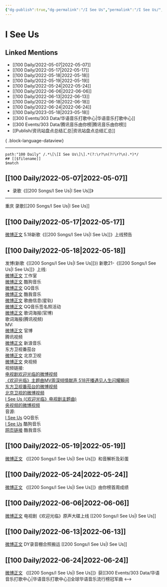 ```yaml
---
{"dg-publish":true,"dg-permalink":"/I See Us","permalink":"/I See Us/","created":"2022-12-04T16:58:33.000+08:00","updated":"2023-04-10T15:28:40.000+08:00"}
---
```


# I See Us

## Linked Mentions
- [[100 Daily/2022-05-07\|2022-05-07]]
- [[100 Daily/2022-05-17\|2022-05-17]]
- [[100 Daily/2022-05-18\|2022-05-18]]
- [[100 Daily/2022-05-19\|2022-05-19]]
- [[100 Daily/2022-05-24\|2022-05-24]]
- [[100 Daily/2022-06-06\|2022-06-06]]
- [[100 Daily/2022-06-13\|2022-06-13]]
- [[100 Daily/2022-06-18\|2022-06-18]]
- [[100 Daily/2022-06-24\|2022-06-24]]
- [[100 Daily/2023-05-18\|2023-05-18]]
- [[300 Events/303 Data/华语音乐打歌中心\|华语音乐打歌中心]]
- [[300 Events/303 Data/腾讯音乐由你榜\|腾讯音乐由你榜]]
- [[Publish/资讯站盘点总结汇总\|资讯站盘点总结汇总]]

{ .block-language-dataview}

---

```expander
path:"100 Daily" /.*\[\[I See Us\]\].*(?:\r?\n(?!\r?\n).*)*/
## [[$filename]]
$match
```
## [[100 Daily/2022-05-07\|2022-05-07]]
  - 录歌《[[200 Songs/I See Us\|I See Us]]》
---
重庆 录歌[[200 Songs/I See Us\|I See Us]]
## [[100 Daily/2022-05-17\|2022-05-17]]
[微博正文](https://m.weibo.cn/5248300719/4770053364911374) 5.18新歌《[[200 Songs/I See Us\|I See Us]]》上线预告
## [[100 Daily/2022-05-18\|2022-05-18]]
[](https://m.weibo.cn/1736988591/4770416135243962) 发博(新歌《[[200 Songs/I See Us\|I See Us]]》)
新歌21-《[[200 Songs/I See Us\|I See Us]]》上线:  
[微博正文](https://m.weibo.cn/7478855230/4770418608833022) 工作室  
[微博正文](https://m.weibo.cn/1665103091/4770415724200259) 酷狗音乐  
[微博正文](https://m.weibo.cn/2169129705/4770415731805096) QQ音乐  
[微博正文](https://m.weibo.cn/1738434147/4770423310910632) 酷我音乐  
[微博正文](https://m.weibo.cn/6466290670/4770418655494420) 歌曲信息(星轨)  
[微博正文](https://m.weibo.cn/2169129705/4770433339228804) QQ音乐签名照活动  
[微博正文](https://m.weibo.cn/7496684609/4770430894473509) 歌词海报(官博)  
[](https://m.weibo.cn/2591595652/4770430835754442) 歌词海报(腾讯视频)  
MV:  
[微博正文](https://m.weibo.cn/7496684609/4770415753563644) 官博  
[](https://m.weibo.cn/2591595652/4770415744386763) 腾讯视频  
[微博正文](https://m.weibo.cn/1266269835/4770410685796943) 新浪音乐  
[](https://m.weibo.cn/1767910704/4770415743860842) 东方卫视番茄台  
[微博正文](https://m.weibo.cn/1779837945/4770437898439989) 北京卫视  
[微博正文](https://m.weibo.cn/7211561239/4770521428263333) 央视频  
视频链接:  
[电视剧欢迎光临的微博视频](https://video.weibo.com/show?fid=1034:4770411272142977)  
[《欢迎光临》主题曲MV周深倾情献声 518开播遇见人生闪耀瞬间](https://weibo.cn/sinaurl?u=http%3A%2F%2Fv.qq.com%2Fx%2Fpage%2Fz3338z88z7a.html)  
[东方卫视番茄台的微博视频](https://video.weibo.com/show?fid=1034:4770296939610150)  
[北京卫视的微博视频](https://video.weibo.com/show?fid=1034:4770437239078925)  
[I See Us (《欢迎光临》电视剧主题曲)](https://weibo.cn/sinaurl?u=https%3A%2F%2Fc.y.qq.com%2Fbase%2Ffcgi-bin%2Fu%3F__%3DNDBGMChAOzJO)  
[央视频的微博视频](https://video.weibo.com/show?fid=1034:4770515743866957)  
音源:  
[I See Us](https://weibo.cn/sinaurl?u=https%3A%2F%2Fi.y.qq.com%2Fv8%2Fplaysong.html%3Fsongid%3D356161397%26source%3Dyqq%26ADTAG%3Dhz_wb_sf%26channelId%3D10081987) QQ音乐  
[I See Us](https://weibo.cn/sinaurl?u=https%3A%2F%2Ft3.kugou.com%2Fsong.html%3Fid%3D1tJ1DcczzV3) 酷狗音乐  
[网页链接](https://weibo.cn/sinaurl?u=http%3A%2F%2Fm.kuwo.cn%2Fnewh5app%2Fplay_detail%2F220415821) 酷我音乐
## [[100 Daily/2022-05-19\|2022-05-19]]
[微博正文](https://m.weibo.cn/1307345767/4770892540280968) 《[[200 Songs/I See Us\|I See Us]]》和音解析及彩蛋
## [[100 Daily/2022-05-24\|2022-05-24]]
[微博正文](https://m.weibo.cn/6733257358/4772685437468714) 《[[200 Songs/I See Us\|I See Us]]》由你榜首周成绩
## [[100 Daily/2022-06-06\|2022-06-06]]
[微博正文](https://m.weibo.cn/7496684609/4777300878952170) 电视剧《欢迎光临》原声大碟上线 [[200 Songs/I See Us\|I See Us]]
## [[100 Daily/2022-06-13\|2022-06-13]]
[微博正文](https://weibo.com/7633014126/Lxzti250R) DY录音棚合照搬运 [[200 Songs/I See Us\|I See Us]]
## [[100 Daily/2022-06-24\|2022-06-24]]
[微博正文](https://weibo.com/7186370005/LzaE7z8KR) 《[[200 Songs/I See Us\|I See Us]]》获[[300 Events/303 Data/华语音乐打歌中心\|华语音乐打歌中心]]全球华语音乐流行榜冠军曲
<-->